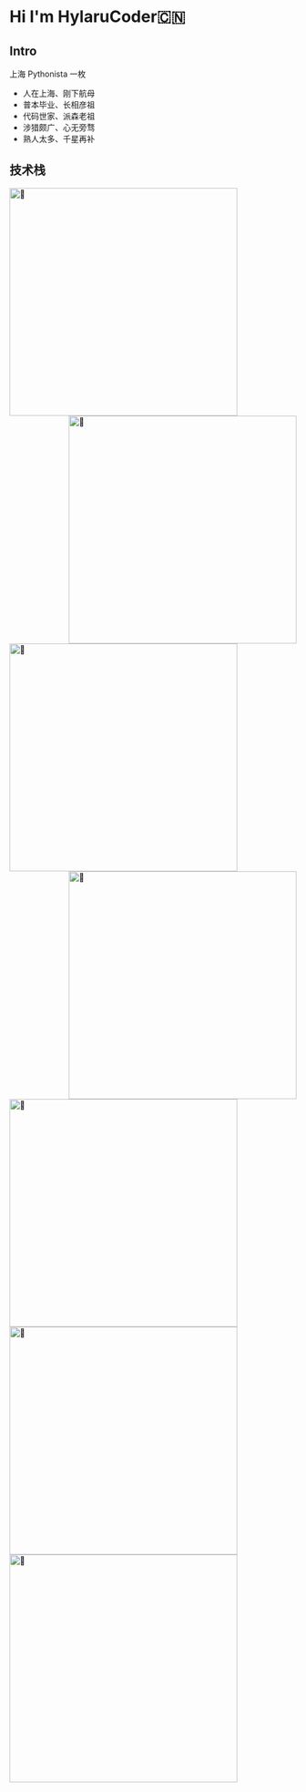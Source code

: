 # Hi I'm HylaruCoder🇨🇳

## Intro

上海 Pythonista 一枚

- 人在上海、刚下航母
- 普本毕业、长相彦祖
- 代码世家、派森老祖
- 涉猎颇广、心无旁骛
- 熟人太多、千星再补

## 技术栈

<img alt="🦁" align="left" width="400px" src="https://github.com/twocucao/twocucao/blob/master/metrics.svg">
<a href="https://twocucao.xyz"><img alt="🦁" align="right" width="400px" src="https://github.com/twocucao/twocucao/blob/master/rss.svg"></a>
<img alt="🦁" align="left" width="400px" src="https://github.com/twocucao/twocucao/blob/master/calendar.svg">
<img alt="🦁" align="right" width="400px" src="https://github.com/twocucao/twocucao/blob/master/habits.svg">
<img alt="🦁" align="left" width="400px" src="https://github.com/twocucao/twocucao/blob/master/languages.svg">
<img alt="🦁" align="left" width="400px" src="https://github.com/twocucao/twocucao/blob/master/activity.svg">
<img alt="🦁" align="left" width="400px" src="https://github.com/twocucao/twocucao/blob/master/stack.svg">

